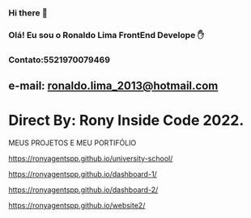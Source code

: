### Hi there 👋



### Olá! Eu sou o Ronaldo Lima FrontEnd Develope ✋
### Contato:5521970079469
## e-mail: ronaldo.lima_2013@hotmail.com
# Direct By: Rony Inside Code 2022.

MEUS PROJETOS E MEU PORTIFÓLIO

https://ronyagentspp.github.io/university-school/

https://ronyagentspp.github.io/dashboard-1/

https://ronyagentspp.github.io/dashboard-2/

https://ronyagentspp.github.io/website2/



